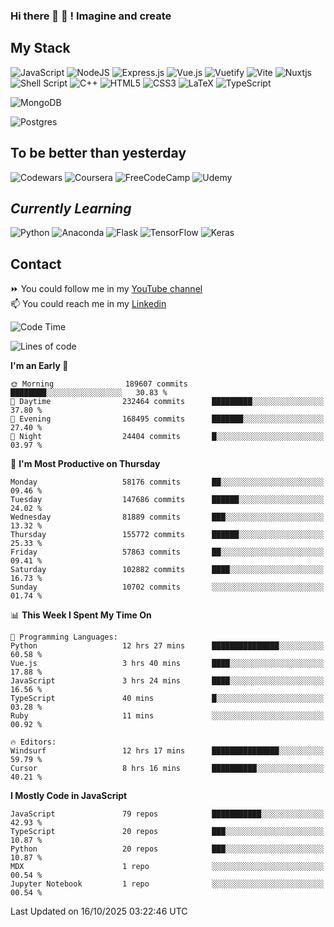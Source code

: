 ### Hi there 👋 🤖 ! Imagine and create

## My Stack
![JavaScript](https://img.shields.io/badge/javascript-%23323330.svg?style=for-the-badge&logo=javascript&logoColor=%23F7DF1E) ![NodeJS](https://img.shields.io/badge/node.js-6DA55F?style=for-the-badge&logo=node.js&logoColor=white) <img alt="Express.js" src="https://img.shields.io/badge/express.js%20-%23404d59.svg?&style=for-the-badge"/> ![Vue.js](https://img.shields.io/badge/vuejs-%2335495e.svg?style=for-the-badge&logo=vuedotjs&logoColor=%234FC08D) ![Vuetify](https://img.shields.io/badge/Vuetify-1867C0?style=for-the-badge&logo=vuetify&logoColor=AEDDFF) ![Vite](https://img.shields.io/badge/vite-%23646CFF.svg?style=for-the-badge&logo=vite&logoColor=white) ![Nuxtjs](https://img.shields.io/badge/Nuxt-002E3B?style=for-the-badge&logo=nuxtdotjs&logoColor=#00DC82) ![Shell Script](https://img.shields.io/badge/shell_script-%23121011.svg?style=for-the-badge&logo=gnu-bash&logoColor=white) ![C++](https://img.shields.io/badge/c++-%2300599C.svg?style=for-the-badge&logo=c%2B%2B&logoColor=white) ![HTML5](https://img.shields.io/badge/html5-%23E34F26.svg?style=for-the-badge&logo=html5&logoColor=white) ![CSS3](https://img.shields.io/badge/css3-%231572B6.svg?style=for-the-badge&logo=css3&logoColor=white) ![LaTeX](https://img.shields.io/badge/latex-%23008080.svg?style=for-the-badge&logo=latex&logoColor=white) ![TypeScript](https://img.shields.io/badge/typescript-%23007ACC.svg?style=for-the-badge&logo=typescript&logoColor=white)
<div>
  <img alt="MongoDB" src ="https://img.shields.io/badge/MongoDB-%234ea94b.svg?&style=for-the-badge&logo=mongodb&logoColor=white"/>
  
  ![Postgres](https://img.shields.io/badge/postgres-%23316192.svg?style=for-the-badge&logo=postgresql&logoColor=white)
</div>

## To be better than yesterday
![Codewars](https://img.shields.io/badge/Codewars-B1361E?style=for-the-badge&logo=codewars&logoColor=grey)
  ![Coursera](https://img.shields.io/badge/Coursera-%230056D2.svg?style=for-the-badge&logo=Coursera&logoColor=white)
  ![FreeCodeCamp](https://img.shields.io/badge/Freecodecamp-%23123.svg?&style=for-the-badge&logo=freecodecamp&logoColor=green)
  ![Udemy](https://img.shields.io/badge/Udemy-A435F0?style=for-the-badge&logo=Udemy&logoColor=white)

## *Currently Learning*
![Python](https://img.shields.io/badge/python-3670A0?style=for-the-badge&logo=python&logoColor=ffdd54) ![Anaconda](https://img.shields.io/badge/Anaconda-%2344A833.svg?style=for-the-badge&logo=anaconda&logoColor=white) 
![Flask](https://img.shields.io/badge/flask-%23000.svg?style=for-the-badge&logo=flask&logoColor=white) ![TensorFlow](https://img.shields.io/badge/TensorFlow-%23FF6F00.svg?style=for-the-badge&logo=TensorFlow&logoColor=white) ![Keras](https://img.shields.io/badge/Keras-%23D00000.svg?style=for-the-badge&logo=Keras&logoColor=white)

## Contact
⏩ You could follow me in my <a href="https://www.youtube.com/c/ViktorJimenezF" target="blank">YouTube channel</a>   <br>
📫 You could reach me in my <a href="https://www.linkedin.com/in/victorjuanjimenez/" target="blank">Linkedin</a>  

<!--START_SECTION:waka-->
![Code Time](http://img.shields.io/badge/Code%20Time-4%2C090%20hrs%2057%20mins-blue)

![Lines of code](https://img.shields.io/badge/From%20Hello%20World%20I%27ve%20Written-790.5%20million%20lines%20of%20code-blue)

**I'm an Early 🐤** 

```text
🌞 Morning                189607 commits      ████████░░░░░░░░░░░░░░░░░   30.83 % 
🌆 Daytime                232464 commits      █████████░░░░░░░░░░░░░░░░   37.80 % 
🌃 Evening                168495 commits      ███████░░░░░░░░░░░░░░░░░░   27.40 % 
🌙 Night                  24404 commits       █░░░░░░░░░░░░░░░░░░░░░░░░   03.97 % 
```
📅 **I'm Most Productive on Thursday** 

```text
Monday                   58176 commits       ██░░░░░░░░░░░░░░░░░░░░░░░   09.46 % 
Tuesday                  147686 commits      ██████░░░░░░░░░░░░░░░░░░░   24.02 % 
Wednesday                81889 commits       ███░░░░░░░░░░░░░░░░░░░░░░   13.32 % 
Thursday                 155772 commits      ██████░░░░░░░░░░░░░░░░░░░   25.33 % 
Friday                   57863 commits       ██░░░░░░░░░░░░░░░░░░░░░░░   09.41 % 
Saturday                 102882 commits      ████░░░░░░░░░░░░░░░░░░░░░   16.73 % 
Sunday                   10702 commits       ░░░░░░░░░░░░░░░░░░░░░░░░░   01.74 % 
```


📊 **This Week I Spent My Time On** 

```text
💬 Programming Languages: 
Python                   12 hrs 27 mins      ███████████████░░░░░░░░░░   60.58 % 
Vue.js                   3 hrs 40 mins       ████░░░░░░░░░░░░░░░░░░░░░   17.88 % 
JavaScript               3 hrs 24 mins       ████░░░░░░░░░░░░░░░░░░░░░   16.56 % 
TypeScript               40 mins             █░░░░░░░░░░░░░░░░░░░░░░░░   03.28 % 
Ruby                     11 mins             ░░░░░░░░░░░░░░░░░░░░░░░░░   00.92 % 

🔥 Editors: 
Windsurf                 12 hrs 17 mins      ███████████████░░░░░░░░░░   59.79 % 
Cursor                   8 hrs 16 mins       ██████████░░░░░░░░░░░░░░░   40.21 % 
```

**I Mostly Code in JavaScript** 

```text
JavaScript               79 repos            ███████████░░░░░░░░░░░░░░   42.93 % 
TypeScript               20 repos            ███░░░░░░░░░░░░░░░░░░░░░░   10.87 % 
Python                   20 repos            ███░░░░░░░░░░░░░░░░░░░░░░   10.87 % 
MDX                      1 repo              ░░░░░░░░░░░░░░░░░░░░░░░░░   00.54 % 
Jupyter Notebook         1 repo              ░░░░░░░░░░░░░░░░░░░░░░░░░   00.54 % 
```




 Last Updated on 16/10/2025 03:22:46 UTC
<!--END_SECTION:waka-->

<!--
**ViktorJJF/ViktorJJF** is a ✨ _special_ ✨ repository because its `README.md` (this file) appears on your GitHub profile.



Here are some ideas to get you started:

- 🔭 I’m currently working on ...
- 🌱 I’m currently learning ...
- 👯 I’m looking to collaborate on ...
- 🤔 I’m looking for help with ...
- 💬 Ask me about ...
- 📫 How to reach me: ...
- 😄 Pronouns: ...
- ⚡ Fun fact: ...
-->
